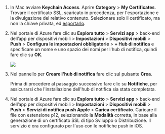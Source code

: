 

1. In Mac avviare **Keychain Access**. Aprire **Category** > **My Certificates**. Trovare il certificato SSL, scaricato in precedenza, per l'esportazione e la divulgazione del relativo contenuto. Selezionare solo il certificato, ma non la chiave privata, ed [esportarlo](https://support.apple.com/kb/PH20122?locale=en_US).
2. Nel portale di Azure fare clic su **Esplora tutto** > **Servizi app** > back-end dell’app per dispositivi mobili > **Impostazioni** > **Dispositivi mobili** > **Push** > **Configura le impostazioni obbligatorie** > **+ Hub di notifica** e specificare un nome e uno spazio dei nomi per l'hub di notifica, quindi fare clic su **OK**.
   
      ![][1]
3. Nel pannello per **Creare l'hub di notifica** fare clic sul pulsante **Crea**.
   
    Prima di procedere al passaggio successivo fare clic su **Notifiche**, per assicurarsi che l'installazione dell'hub di notifica sia stata completata.
4. Nel portale di Azure fare clic su **Esplora tutto** > **Servizi app** > back-end dell’app per dispositivi mobili > **Impostazioni** > **Dispositivi mobili** > **Push** > **Servizi di notifica push Apple** > **Carica certificato**. Caricare il file con estensione p12, selezionando la **Modalità** corretta, in base alla generazione di un certificato SSL di tipo Sviluppo o Distribuzione. Il servizio è ora configurato per l'uso con le notifiche push in iOS.

[1]: ./media/app-service-mobile-apns-configure-push/mobile-push-notification-hub.png

<!---HONumber=AcomDC_1203_2015-->